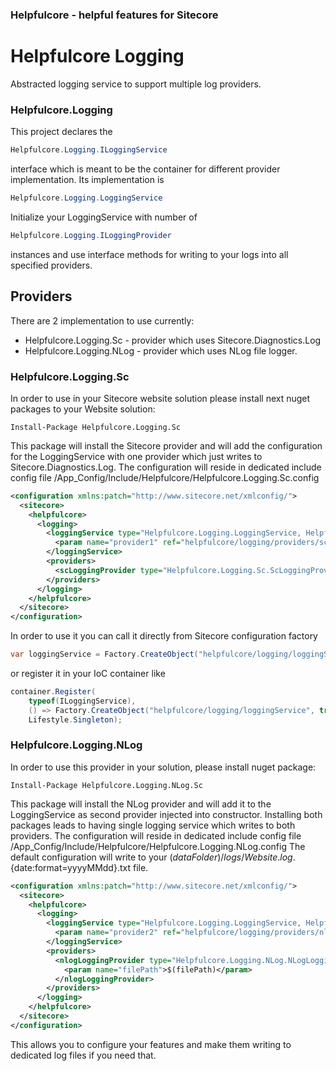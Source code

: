 ### Helpfulcore - helpful features for Sitecore
# Helpfulcore Logging

Abstracted logging service to support multiple log providers. 

### Helpfulcore.Logging

This project declares the
```cs
Helpfulcore.Logging.ILoggingService
```
interface which is meant to be the container for different provider implementation. Its implementation is
```cs
Helpfulcore.Logging.LoggingService
```
Initialize your LoggingService with number of 
```cs
Helpfulcore.Logging.ILoggingProvider
```
instances and use interface methods for writing to your logs into all specified providers.

## Providers

There are 2 implementation to use currently:
* Helpfulcore.Logging.Sc - provider which uses Sitecore.Diagnostics.Log 
* Helpfulcore.Logging.NLog - provider which uses NLog file logger.

### Helpfulcore.Logging.Sc

In order to use in your Sitecore website solution please install next nuget packages to your Website solution:
```
Install-Package Helpfulcore.Logging.Sc
```
This package will install the Sitecore provider and will add the configuration for the LoggingService with one provider which just writes to Sitecore.Diagnostics.Log.
The configuration will reside in dedicated include config file /App_Config/Include/Helpfulcore/Helpfulcore.Logging.Sc.config
```xml
<configuration xmlns:patch="http://www.sitecore.net/xmlconfig/">
  <sitecore>
    <helpfulcore>
      <logging>
        <loggingService type="Helpfulcore.Logging.LoggingService, Helpfulcore.Logging" singleInstance="true" >
          <param name="provider1" ref="helpfulcore/logging/providers/scLoggingProvider"/>
        </loggingService>
        <providers>
          <scLoggingProvider type="Helpfulcore.Logging.Sc.ScLoggingProvider, Helpfulcore.Logging.Sc" />
        </providers>
      </logging>
    </helpfulcore>
  </sitecore>
</configuration>
```
In order to use it you can call it directly from Sitecore configuration factory
```cs
var loggingService = Factory.CreateObject("helpfulcore/logging/loggingService", true) as ILoggingService;
```
or register it in your IoC container like
```cs
container.Register(
	typeof(ILoggingService),
	() => Factory.CreateObject("helpfulcore/logging/loggingService", true) as ILoggingService,
	Lifestyle.Singleton);
```

### Helpfulcore.Logging.NLog
In order to use this provider in your solution, please install nuget package:
```
Install-Package Helpfulcore.Logging.NLog.Sc
```
This package will install the NLog provider and will add it to the LoggingService as second provider injected into constructor. Installing both packages leads to having single logging service which writes to both providers.
The configuration will reside in dedicated include config file /App_Config/Include/Helpfulcore/Helpfulcore.Logging.NLog.config
The default configuration will write to your $(dataFolder)/logs/Website.log.${date:format=yyyyMMdd}.txt file.
```xml
<configuration xmlns:patch="http://www.sitecore.net/xmlconfig/">
  <sitecore>
    <helpfulcore>
      <logging>
        <loggingService type="Helpfulcore.Logging.LoggingService, Helpfulcore.Logging" singleInstance="true" >
          <param name="provider2" ref="helpfulcore/logging/providers/nlogLoggingProvider"/>
        </loggingService>
        <providers>
          <nlogLoggingProvider type="Helpfulcore.Logging.NLog.NLogLoggingProvider, Helpfulcore.Logging.NLog" filePath="$(dataFolder)/logs/Website.log.${date:format=yyyyMMdd}.txt">
            <param name="filePath">$(filePath)</param>
          </nlogLoggingProvider>
        </providers>
      </logging>
    </helpfulcore>
  </sitecore>
</configuration>
```

This allows you to configure your features and make them writing to dedicated log files if you need that.